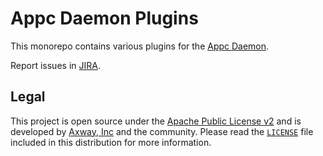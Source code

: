 # Appc Daemon Plugins

This monorepo contains various plugins for the [Appc Daemon][1].

Report issues in [JIRA](https://jira.appcelerator.org/projects/DAEMON/issues).

## Legal

This project is open source under the [Apache Public License v2][2] and is developed by
[Axway, Inc](http://www.axway.com/) and the community. Please read the [`LICENSE`][2] file included
in this distribution for more information.

[1]: https://github.com/appcelerator/appc-daemon
[2]: https://github.com/appcelerator/appc-daemon-plugins/blob/master/LICENSE
